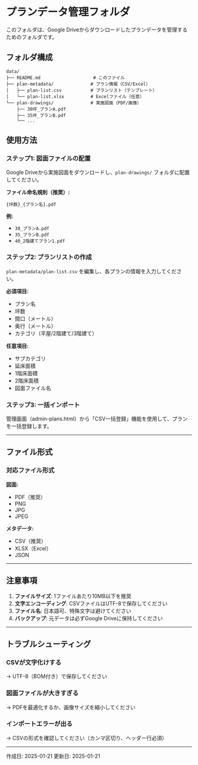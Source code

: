 # プランデータ管理フォルダ

このフォルダは、Google Driveからダウンロードしたプランデータを管理するためのフォルダです。

## フォルダ構成

```
data/
├── README.md                    # このファイル
├── plan-metadata/              # プラン情報（CSV/Excel）
│   ├── plan-list.csv           # プランリスト（テンプレート）
│   └── plan-list.xlsx          # Excelファイル（任意）
└── plan-drawings/              # 実施図面（PDF/画像）
    ├── 30坪_プランA.pdf
    ├── 35坪_プランB.pdf
    └── ...
```

## 使用方法

### ステップ1: 図面ファイルの配置

Google Driveから実施図面をダウンロードし、`plan-drawings/` フォルダに配置してください。

**ファイル命名規則（推奨）:**
```
{坪数}_{プラン名}.pdf
```

**例:**
- `30_プランA.pdf`
- `35_プランB.pdf`
- `40_2階建てプラン1.pdf`

### ステップ2: プランリストの作成

`plan-metadata/plan-list.csv` を編集し、各プランの情報を入力してください。

**必須項目:**
- プラン名
- 坪数
- 間口（メートル）
- 奥行（メートル）
- カテゴリ（平屋/2階建て/3階建て）

**任意項目:**
- サブカテゴリ
- 延床面積
- 1階床面積
- 2階床面積
- 図面ファイル名

### ステップ3: 一括インポート

管理画面（admin-plans.html）から「CSV一括登録」機能を使用して、プランを一括登録します。

---

## ファイル形式

### 対応ファイル形式

**図面:**
- PDF（推奨）
- PNG
- JPG
- JPEG

**メタデータ:**
- CSV（推奨）
- XLSX（Excel）
- JSON

---

## 注意事項

1. **ファイルサイズ**: 1ファイルあたり10MB以下を推奨
2. **文字エンコーディング**: CSVファイルはUTF-8で保存してください
3. **ファイル名**: 日本語可、特殊文字は避けてください
4. **バックアップ**: 元データは必ずGoogle Driveに保持してください

---

## トラブルシューティング

### CSVが文字化けする
→ UTF-8（BOM付き）で保存してください

### 図面ファイルが大きすぎる
→ PDFを最適化するか、画像サイズを縮小してください

### インポートエラーが出る
→ CSVの形式を確認してください（カンマ区切り、ヘッダー行必須）

---

作成日: 2025-01-21
更新日: 2025-01-21
